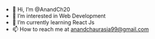 - 👋 Hi, I’m @AnandCh20
- 👀 I’m interested in Web Development
- 🌱 I’m currently learning React Js
- 📫 How to reach me at anandchaurasia99@gmail.com

<!---
AnandCh20/AnandCh20 is a ✨ special ✨ repository because its `README.md` (this file) appears on your GitHub profile.
You can click the Preview link to take a look at your changes.
--->
